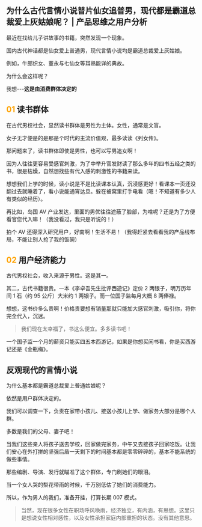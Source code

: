 ## 为什么古代言情小说普片仙女追普男，现代都是霸道总裁爱上灰姑娘呢？ | 产品思维之用户分析

最近在找给儿子讲故事的书籍，突然发现一个现象。

国内古代神话都是仙女爱上普通男，现代言情小说均是霸道总裁爱上灰姑娘。

例如，牛郎织女、董永与七仙女等耳熟能详的典故。

为什么会这样呢？

我想---**这是由消费群体决定的**

## <font color=orange> 01 </font> 读书群体

在古代男权社会，显然读书群体是男性为主体。女性，通常是文盲。

女子无才便是的是那是个时代的主流价值观，最多读读《列女传》。

那问题来了，读书群体即使是男性，也可以写男追女啊！

因为人往往更容易受感官刺激，为了中举升官发财读了那么多年的四书五经之类的书，很是枯燥，自然想找些有代入感的刺激性的书籍来读。

想想我们上学的时候，读小说是不是比读课本认真，沉浸感更好！看课本一页还没翻过去就睡着了，看小说能通宵达旦。躲在被窝里打手电看（嗯！不知道有多少人有类似的经历）。

再比如，岛国 AV 产业发达，里面的男优往往遮蔽了脸部，为啥呢？还是为了方便看官您代入嘛！（我没看过，我只是听说的！）

拍个 AV 还得深入研究用户，好南啊！生活不易！（我得赶紧去看看我的产品线布局，不能让别人抢了我的饭碗）

## <font color=orange> 02 </font> 用户经济能力

古代男权社会，收入来源于男性。这是其一。

其二，古代书籍很贵。一本《李卓吾先生批评西遊记》定价 2 两银子，明万历年间 1 石（约 95 公斤）大米约 1 两银子。而一位国子监每月大概 8 两俸禄。

想想，这书价多么贵啊！价格贵要想有销量那就只能加大感官刺激，吸引你，将你完全代入，沉迷。

>我们现在太幸福了，书这么便宜。多多读书吧！

一个国子监一个月的薪资只能买四五本西游记，如果是你想买闲书看，你是买西游记还是《金瓶梅》。

## 反观现代的言情小说

为什么基本都是霸道总裁爱上普通姑娘呢？

依然是用户群体决定的。

我们可以调查一下，负责在家带小孩儿、接送小孩儿上学、做家务大部分是哪个人群。

多数是我们的父母、妻子吧！

当我们这些亲人将孩子送去学校，回家做完家务，中午又去接孩子回家吃饭。让我们安心在外打拼的坚强后盾一天剩下的时间基本都是零零碎碎的，基本不能系统的做些事情。

那些编剧、导演、发行就瞄准了这个群体，专门刷她们的眼泪。

当一个女人哭的梨花带雨的时候，千万别低估了她们的消费能力。

所以，作为男人的我们，准备开挂，打算长期 007 模式。

>当然，现在很多女性在职场呼风唤雨，经济独立，有内涵，有思想。这里只是想说女性相对感性，以及女性承担家庭内部重担的状态。没有其他意思。